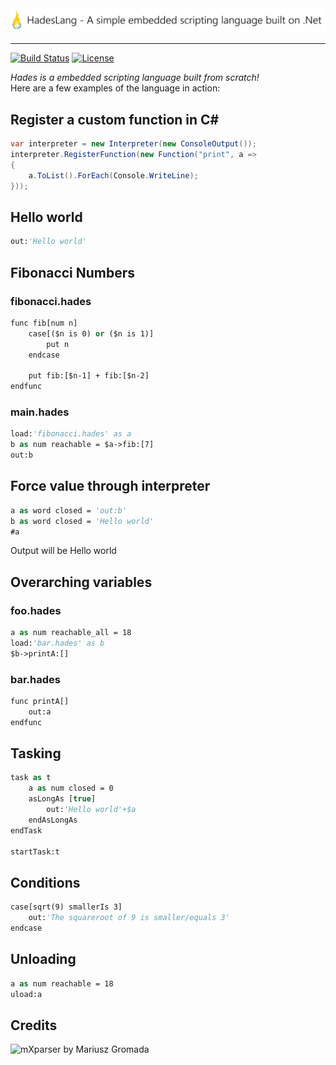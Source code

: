 <img src="https://raw.githubusercontent.com/Azer0s/HadesLang/master/HadesLang/IconLong.png" /> 

***

[![Build Status](https://travis-ci.org/Azer0s/HadesLang.svg?branch=master)](https://travis-ci.org/Azer0s/HadesLang)
[![License](https://img.shields.io/badge/license-MIT-brightgreen.svg)](https://github.com/Azer0s/HadesLang/blob/master/LICENSE)


*Hades is a embedded scripting language built from scratch!*
<br>
Here are a few examples of the language in action:

## Register a custom function in C#
```cs
var interpreter = new Interpreter(new ConsoleOutput());
interpreter.RegisterFunction(new Function("print", a =>
{
    a.ToList().ForEach(Console.WriteLine);
}));
```

## Hello world
```vb
out:'Hello world'
```

## Fibonacci Numbers
### fibonacci.hades
```vb
func fib[num n]
    case[($n is 0) or ($n is 1)]
        put n
    endcase

    put fib:[$n-1] + fib:[$n-2]
endfunc
```
### main.hades
```vb
load:'fibonacci.hades' as a
b as num reachable = $a->fib:[7]
out:b
```
## Force value through interpreter 

```vb
a as word closed = 'out:b'
b as word closed = 'Hello world'
#a
```
Output will be Hello world

## Overarching variables
### foo.hades
```vb
a as num reachable_all = 18
load:'bar.hades' as b
$b->printA:[]
```
### bar.hades
```vb
func printA[]
    out:a
endfunc
```

## Tasking
```vb
task as t
    a as num closed = 0
    asLongAs [true]
        out:'Hello world'+$a
    endAsLongAs
endTask

startTask:t
```

## Conditions
```vb
case[sqrt(9) smallerIs 3]
    out:'The squareroot of 9 is smaller/equals 3'
endcase
```

## Unloading
```vb
a as num reachable = 18
uload:a
```

## Credits
![mXparser](https://github.com/mariuszgromada/MathParser.org-mXparser) by Mariusz Gromada
